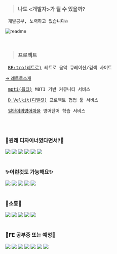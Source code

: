 > ### 나도 <개발자>가 될 수 있을까?
<pre> 개발공부, 노력하고 있습니다🔥 </pre>
![readme](https://user-images.githubusercontent.com/100851211/193508203-3c512c48-7a40-444d-ad5d-43e84a1b878f.png)


<br>

> ### 프로젝트
<pre> <a href="https://retro-music.co.kr">RE:tro(레트로)</a> 레트로 음악 큐레이션/검색 사이트 </pre>
<a href="https://www.notion.so/RE-TRO-15d5dadcf1924e36bba7888977c379e2"> → 레트로소개 </a>

<pre> <a href="https://www.mptifriend.com">mpti(믑티)</a> MBTI 기반 커뮤니티 서비스 </pre>

<pre> <a href="https://d-velkit.com">D.Velkit(디벨킷)</a> 프로젝트 협업 툴 서비스 </pre>

<pre> <a href="#">일단이의영어마을</a> 영어단어 학습 서비스  </pre>



<br>
<br>
<div>
  <h3>🎨원래 디자이너였다면서?🎨</h3>
	<img src="https://img.shields.io/badge/Adobe Photoshop-31A8FF?style=flat-square&logo=Adobe Photoshop&logoColor=white"/>
  <img src="https://img.shields.io/badge/Figma-F24E1E?style=flat-square&logo=Figma&logoColor=white"/>
  <img src="https://img.shields.io/badge/Adobe Illustrator-FF9A00?style=flat-square&logo=Adobe Illustrator&logoColor=white"/>
  <img src="https://img.shields.io/badge/Adobe XD-FF61F6?style=flat-square&logo=Adobe XD&logoColor=white"/>
  <img src="https://img.shields.io/badge/Adobe InDesign-FF3366?style=flat-square&logo=Adobe InDesign&logoColor=white"/>
  <img src="https://img.shields.io/badge/Adobe Premiere Pro-9999FF?style=flat-square&logo=Adobe Premiere Pro&logoColor=white"/>
</div>

<br>

<div>
  <h3>✨이런것도 가능해요✨</h3>
  <img src="https://img.shields.io/badge/HTML5-E34F26?style=flat-square&logo=HTML5&logoColor=white"/>
  <img src="https://img.shields.io/badge/CSS3-1572B6?style=flat-square&logo=CSS3&logoColor=white"/>
  <img src="https://img.shields.io/badge/JavaScript-F7DF1E?style=flat-square&logo=JavaScript&logoColor=white"/>
  <img src="https://img.shields.io/badge/Visual Studio Code-007ACC?style=flat-square&logo=Visual Studio Code&logoColor=white"/>
  <img src="https://img.shields.io/badge/FileZilla-BF0000?style=flat-square&logo=FileZilla&logoColor=white"/>
</div>

<br>

<div>
  <h3>🙌소통🙌</h3>
  <img src="https://img.shields.io/badge/Notion-000000?style=flat-square&logo=Notion&logoColor=white"/>
  <img src="https://img.shields.io/badge/Slack-4A154B?style=flat-square&logo=Slack&logoColor=white"/>
  <img src="https://img.shields.io/badge/Notion-000000?style=flat-square&logo=Notion&logoColor=white"/>
  <img src="https://img.shields.io/badge/Discord-5865F2?style=flat-square&logo=Discord&logoColor=white"/>
  <img src="https://img.shields.io/badge/KakaoTalk-FFCD00?style=flat-square&logo=KakaoTalk&logoColor=391b1b"/>
</div>

<br>

<!-- align="center" -->
<div>
  <h3>📝FE 공부중 또는 예정📝</h3>
  <img src="https://img.shields.io/badge/Git-F05032?style=flat-square&logo=Git&logoColor=white"/>
  <img src="https://img.shields.io/badge/GitHub-181717?style=flat-square&logo=GitHub&logoColor=white"/>
  <img src="https://img.shields.io/badge/JavaScript-F7DF1E?style=flat-square&logo=JavaScript&logoColor=white"/>
  <img src="https://img.shields.io/badge/React-61DAFB?style=flat-square&logo=React&logoColor=white"/>
  <img src="https://img.shields.io/badge/TypeScript-3178C6?style=flat-square&logo=TypeScript&logoColor=white"/>
  <img src="https://img.shields.io/badge/Vue.js-4FC08D?style=flat-square&logo=Vue.js&logoColor=white"/>
  <img src="https://img.shields.io/badge/Next.js-000000?style=flat-square&logo=Next.js&logoColor=white"/>
</div>





<!--
**kimsojeong01/kimsojeong01** is a ✨ _special_ ✨ repository because its `README.md` (this file) appears on your GitHub profile.

Here are some ideas to get you started:

- 🔭 I’m currently working on ...
- 🌱 I’m currently learning ...
- 👯 I’m looking to collaborate on ...
- 🤔 I’m looking for help with ...
- 💬 Ask me about ...
- 📫 How to reach me: ...
- 😄 Pronouns: ...
- ⚡ Fun fact: ...
-->

